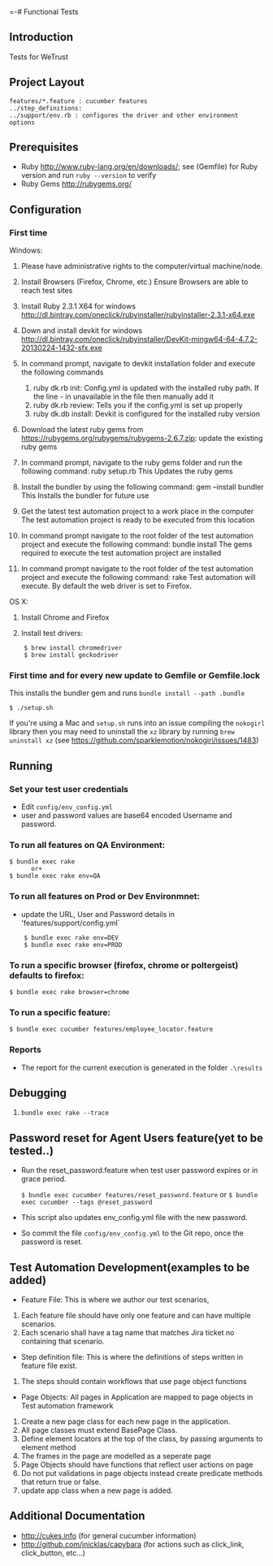 =-# Functional Tests

## Introduction

Tests for WeTrust


## Project Layout

    features/*.feature : cucumber features
    ../step_definitions:
    ../support/env.rb : configures the driver and other environment options

## Prerequisites

*   Ruby http://www.ruby-lang.org/en/downloads/; see (Gemfile) for Ruby version and run `ruby --version` to verify
*   Ruby Gems http://rubygems.org/

## Configuration

### First time

Windows: 

1.	Please have administrative rights to the computer/virtual machine/node. 

1.	Install Browsers (Firefox, Chrome, etc.) Ensure Browsers are able to reach test sites

1.	Install Ruby 2.3.1 X64 for windows http://dl.bintray.com/oneclick/rubyinstaller/rubyinstaller-2.3.1-x64.exe

1.	Down and install devkit for windows http://dl.bintray.com/oneclick/rubyinstaller/DevKit-mingw64-64-4.7.2-20130224-1432-sfx.exe

1.	In command prompt, navigate to devkit installation folder and execute the following commands 
	1.	ruby dk.rb init: Config.yml is updated with the installed ruby path. If the line - <ruby installation path> in unavailable in the file then manually add it
	2.	ruby dk.rb review: Tells  you if the config.yml is set up properly
	3.	ruby dk.db install: Devkit is configured for the installed ruby version
	
1.	Download the latest ruby gems from https://rubygems.org/rubygems/rubygems-2.6.7.zip: update the existing ruby gems

1.	In command prompt, navigate to the ruby gems folder and run the following command: ruby setup.rb	This Updates the ruby gems

1.	Install the bundler by using the following command: gem –install bundler	This Installs the bundler for future use

1.	Get the latest test automation project to a work place in the computer	The test automation project is ready to be executed from this location

1.	In command prompt navigate to the root folder of the test automation project and execute the following command: bundle install	The gems required to execute the test automation project are installed

1.	In command prompt navigate to the root folder of the test automation project and execute the following command: rake	Test automation will execute. By default the web driver is set to Firefox. 
 
 
OS X:

1. Install Chrome and Firefox

1. Install test drivers:

```
    $ brew install chromedriver
    $ brew install geckodriver
```

### First time and for every new update to Gemfile or Gemfile.lock
This installs the bundler gem and runs `bundle install --path .bundle`

    $ ./setup.sh
    
If you're using a Mac and `setup.sh` runs into an issue compiling the `nokogirl` library then you may need to uninstall the `xz` library by running `brew uninstall xz` (see https://github.com/sparklemotion/nokogiri/issues/1483)

## Running

### Set your test user credentials

 *  Edit `config/env_config.yml`
 *  user and password values are base64 encoded Username and password.
  

### To run all features on QA Environment:

    $ bundle exec rake
          or+
    $ bundle exec rake env=QA  
    
### To run all features on Prod or Dev Environmnet:
*   update the URL, User and Password details in 'features/support/config.yml`
```
    $ bundle exec rake env=DEV
    $ bundle exec rake env=PROD
```
### To run a specific browser (firefox, chrome or poltergeist) defaults to firefox:

    $ bundle exec rake browser=chrome

### To run a specific feature:

    $ bundle exec cucumber features/employee_locator.feature

### Reports
*   The report for the current execution is generated in the folder `.\results`
   
## Debugging

 1. `bundle exec rake --trace`

## Password reset for Agent Users feature(yet to be tested..)
 
*   Run the  reset_password.feature when test user password expires or in grace period.
 
  	`$ bundle exec cucumber features/reset_password.feature`
                    or
  	`$ bundle exec cucumber --tags @reset_password`
 
*   This script also updates env_config.yml file with the new password.
 
*   So commit the file `config/env_config.yml` to the Git repo, once the password is reset.

## Test Automation Development(examples to be added)

* Feature File: This is where we author our test scenarios, 

1. Each feature file should have only one feature and can have multiple scenarios.
1. Each scenario shall have a tag name that matches Jira ticket no containing that scenario.

* Step definition file: This is where the definitions of steps written in feature file exist.

1. The steps should contain workflows that use page object functions
     
* Page Objects:  All pages in Application are mapped to page objects in Test automation framework

1. Create a new page class for each new page in the application.
1. All page classes must extend BasePage Class.
1. Define element locators at the top of the class, by passing arguments to element method
1. The frames in the page are modelled as a seperate page
1. Page Objects should have functions that reflect user actions on page
1. Do not put validations in page objects instead create predicate methods that return true or false.
1. update app class when a new page is added.
 
## Additional Documentation

*   http://cukes.info (for general cucumber information)
*   http://github.com/jnicklas/capybara (for actions such as click_link,
    click_button, etc...)

